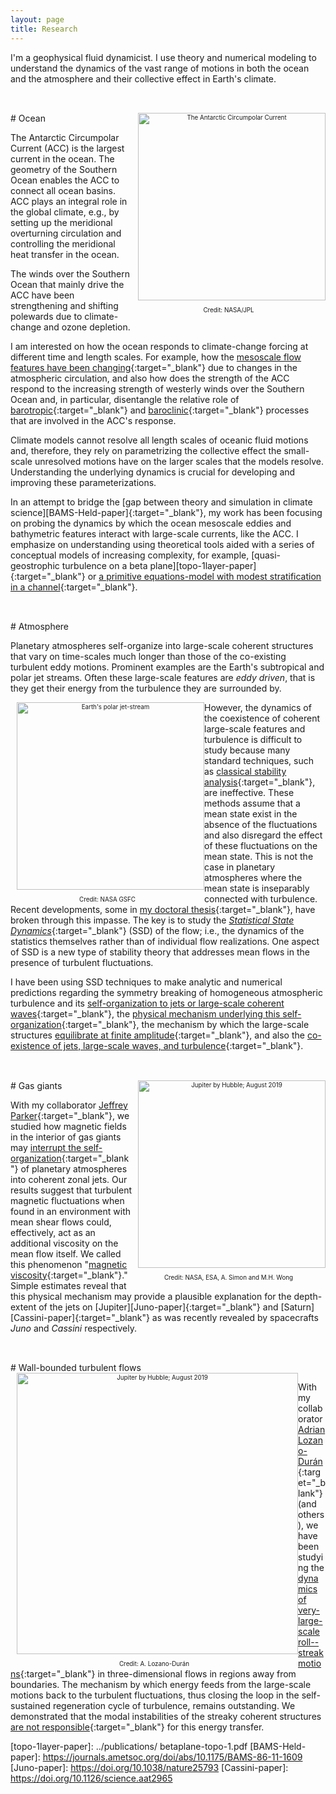 ```yaml
---
layout: page
title: Research
---
```


I'm a geophysical fluid dynamicist. I use theory and numerical modeling to understand the dynamics of the vast range of motions in both the ocean and the atmosphere and their collective effect in Earth's climate. 

<h2 id="ocean"></h2><br/>
# Ocean

<div style="width:300 px; float: right; font-size:70%; text-align:center;"><img style="padding: 0 0 10px 10px; float: right;" src="../img/acc.png" alt="The Antarctic Circumpolar Current" width="300" style="padding-bottom:0.5em;" /><br/>Credit: NASA/JPL</div>


The Antarctic Circumpolar Current (ACC) is the largest current in the ocean. The geometry of the Southern Ocean enables the ACC to connect all ocean basins. ACC plays an integral role in the global climate, e.g., by setting up the meridional overturning circulation and controlling the meridional heat transfer in the ocean.

The winds over the Southern Ocean that mainly drive the ACC have been strengthening and shifting polewards due to climate-change and ozone depletion.

I am interested on how the ocean responds to climate-change forcing at different time and length scales. For example, how the [mesoscale flow features have been changing][TrackEddies-SSH-paper]{:target="_blank"} due to changes in the atmospheric circulation, and also how does the strength of the ACC respond to the increasing strength of westerly winds over the Southern Ocean and, in particular, disentangle the relative role of [barotropic][eddysaturation-paper]{:target="_blank"} and [baroclinic][eddysaturation-BC-BT-paper]{:target="_blank"} processes that are involved in the ACC's response.

Climate models cannot resolve all length scales of oceanic fluid motions and, therefore, they rely on parametrizing the collective effect the small-scale unresolved motions have on the larger scales that the models resolve. Understanding the underlying dynamics is crucial for developing and improving these parameterizations.

In an attempt to bridge the [gap between theory and simulation in climate science][BAMS-Held-paper]{:target="_blank"}, my work has been focusing on probing the dynamics by which the ocean mesoscale eddies and bathymetric features interact with large-scale currents, like the ACC. I emphasize on understanding using theoretical tools aided with a series of conceptual models of increasing complexity, for example, [quasi-geostrophic turbulence on a beta plane][topo-1layer-paper]{:target="_blank"} or [a primitive equations-model with modest stratification in a channel][eddysaturation-BC-BT-paper]{:target="_blank"}.



<h2 id="atmosphere"></h2><br/>
# Atmosphere



Planetary atmospheres self-organize into large-scale coherent structures that vary on time-scales much longer than those of the co-existing turbulent eddy motions. Prominent examples are the Earth's subtropical and polar jet streams. Often these large-scale features are *eddy driven*, that is they get their energy from the turbulence they are surrounded by.


<div style="width:300 px; float: left; font-size:70%; text-align:center;"><img style="padding: 0 0 10px 10px; float: right;" src="../img/jetstream.png" alt="Earth's polar jet-stream" width="300" style="padding-bottom:0.5em;" /><br/>Credit: NASA GSFC</div>


However, the dynamics of the coexistence of coherent large-scale features and turbulence is difficult to study because many standard techniques, such as [classical stability analysis][stabilitywiki]{:target="_blank"}, are ineffective. These methods assume that a mean state exist in the absence of the fluctuations and also disregard the effect of these fluctuations on the mean state. This is not the case in planetary atmospheres where the mean state is inseparably connected with turbulence. Recent developments, some in [my doctoral thesis][phdthesis]{:target="_blank"}, have broken through this impasse. The key is to study the [*Statistical State Dynamics*][SSDreview-paper]{:target="_blank"} (SSD) of the flow; i.e., the dynamics of the statistics themselves rather than of individual flow realizations. One aspect of SSD is a new type of stability theory that addresses mean flows in the presence of turbulent fluctuations.

I have been using SSD techniques to make analytic and numerical predictions regarding the symmetry breaking of homogeneous atmospheric turbulence and its [self-organization to jets or large-scale coherent waves][s3t-jets-jas-paper]{:target="_blank"}, the [physical mechanism underlying this self-organization][s3t-stab-jas-paper]{:target="_blank"}, the mechanism by which the large-scale structures [equilibrate at finite amplitude][ssd-eckaus-paper]{:target="_blank"}, and also the [co-existence of jets, large-scale waves, and turbulence][ssd-jet-wave-paper]{:target="_blank"}. 

<h2 id="gasgiants"></h2><br/>
# Gas giants

<div style="width:300 px; float: right; font-size:70%; text-align:center;"><img style="padding: 0 0 10px 10px; float: right;" src="../img/Jupiter-Hubble-2019.png" alt="Jupiter by Hubble; August 2019" width="300" style="padding-bottom:0.5em;" /><br/>Credit: NASA, ESA, A. Simon and M.H. Wong</div>



With my collaborator [Jeffrey Parker][jeffsite]{:target="_blank"}, we studied how magnetic fields in the interior of gas giants may [interrupt the self-organization][magneticZF-paper]{:target="_blank"} of planetary atmospheres into coherent zonal jets. Our results suggest that turbulent magnetic fluctuations when found in an environment with mean shear flows could, effectively, act as an additional viscosity on the mean flow itself. We called this phenomenon "[magnetic viscosity][magneticviscosity-paper]{:target="_blank"}." Simple estimates reveal that this physical mechanism may provide a plausible explanation for the depth-extent of the jets on [Jupiter][Juno-paper]{:target="_blank"} and [Saturn][Cassini-paper]{:target="_blank"} as was recently revealed by spacecrafts *Juno* and *Cassini* respectively.


<h2 id="wallturbulence"></h2><br/>
# Wall-bounded turbulent flows

<div style="width:450 px; float: left; font-size:70%; text-align:center;"><img style="padding: 0 0 10px 10px; float: right;" src="../img/boundarylayer.png" alt="Jupiter by Hubble; August 2019" width="450" style="padding-bottom:0.5em;" /><br/>Credit: A. Lozano-Durán</div>


With my collaborator [Adrian Lozano-Durán][adriansite]{:target="_blank"} (and others), we have been studying the [dynamics of very-large-scale roll--streak motions][vlsm-poiseuille-paper]{:target="_blank"} in three-dimensional flows in regions away from boundaries. The mechanism by which energy feeds from the large-scale motions back to the turbulent fluctuations, thus closing the loop in the self-sustained regeneration cycle of turbulence, remains outstanding. We demonstrated that the modal instabilities of the streaky coherent structures [are not responsible][ModallyStableTurb-paper]{:target="_blank"} for this energy transfer.



[jeffsite]: https://jeffreybparker.com
[adriansite]: https://sites.google.com/view/adrianlozanoduran/
[stabilitywiki]: https://en.wikipedia.org/wiki/Hydrodynamic_stability
[magneticviscosity-paper]: ../publications/magneticviscosity-2019.pdf
[magneticZF-paper]: ../publications/magneticZF-2018.pdf
[ModallyStableTurb-paper]: ../publications/ModallyStableTurb.pdf
[vlsm-poiseuille-paper]: ../publications/VLSM-Poiseuille.pdf
[phdthesis]: ../theses/PhD_thesis_Navid.pdf
[SSDreview-paper]: http://users.uoa.gr/~pjioannou/papers/SSD_review.pdf
[ssd-jet-wave-paper]: ../publications/SSD_JetWave.pdf
[ssd-eckaus-paper]: ../publications/SSD_Eckhaus.pdf
[s3t-stab-jas-paper]: ../publications/S3T_barotropic_stability.pdf
[s3t-jets-jas-paper]: ../publications/S3T_jas.pdf
[TrackEddies-SSH-paper]: ../publications/TrackEddies-SSH.pdf
[eddysaturation-BC-BT-paper]: ../publications/EddySaturation-BC-BT.pdf
[eddysaturation-paper]: ../publications/EddySaturation-JPO-2018.pdf
[topo-1layer-paper]: ../publications/ betaplane-topo-1.pdf
[BAMS-Held-paper]: https://journals.ametsoc.org/doi/abs/10.1175/BAMS-86-11-1609
[Juno-paper]: https://doi.org/10.1038/nature25793
[Cassini-paper]: https://doi.org/10.1126/science.aat2965
